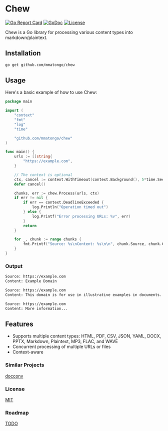 # Chew

[![Go Report Card](https://goreportcard.com/badge/github.com/mmatongo/chew)](https://goreportcard.com/report/github.com/mmatongo/chew)
[![GoDoc](https://godoc.org/github.com/mmatongo/chew?status.svg)](https://pkg.go.dev/github.com/mmatongo/chew)
[![License](https://img.shields.io/badge/License-MIT-blue.svg)](./LICENSE)

Chew is a Go library for processing various content types into markdown/plaintext.

## Installation

```bash
go get github.com/mmatongo/chew
```

## Usage

Here's a basic example of how to use Chew:

```go
package main

import (
    "context"
    "fmt"
    "log"
	"time"

    "github.com/mmatongo/chew"
)

func main() {
    urls := []string{
        "https://example.com",
    }

	// The context is optional
	ctx, cancel := context.WithTimeout(context.Background(), 5*time.Second)
	defer cancel()

    chunks, err := chew.Process(urls, ctx)
    if err != nil {
		if err == context.DeadlineExceeded {
			log.Println("Operation timed out")
		} else {
			log.Printf("Error processing URLs: %v", err)
		}
		return
    }

    for _, chunk := range chunks {
        fmt.Printf("Source: %s\nContent: %s\n\n", chunk.Source, chunk.Content)
    }
}
```

### Output

```bash
Source: https://example.com
Content: Example Domain

Source: https://example.com
Content: This domain is for use in illustrative examples in documents. You may use this domain in literature without prior coordination or asking for permission.

Source: https://example.com
Content: More information...
```

## Features

- Supports multiple content types: HTML, PDF, CSV, JSON, YAML, DOCX, PPTX, Markdown, Plaintext, MP3, FLAC, and WAVE
- Concurrent processing of multiple URLs or files
- Context-aware

### Similar Projects
[docconv](https://github.com/sajari/docconv)

### License
[MIT](./LICENSE)

### Roadmap
[TODO](./TODO.md)
